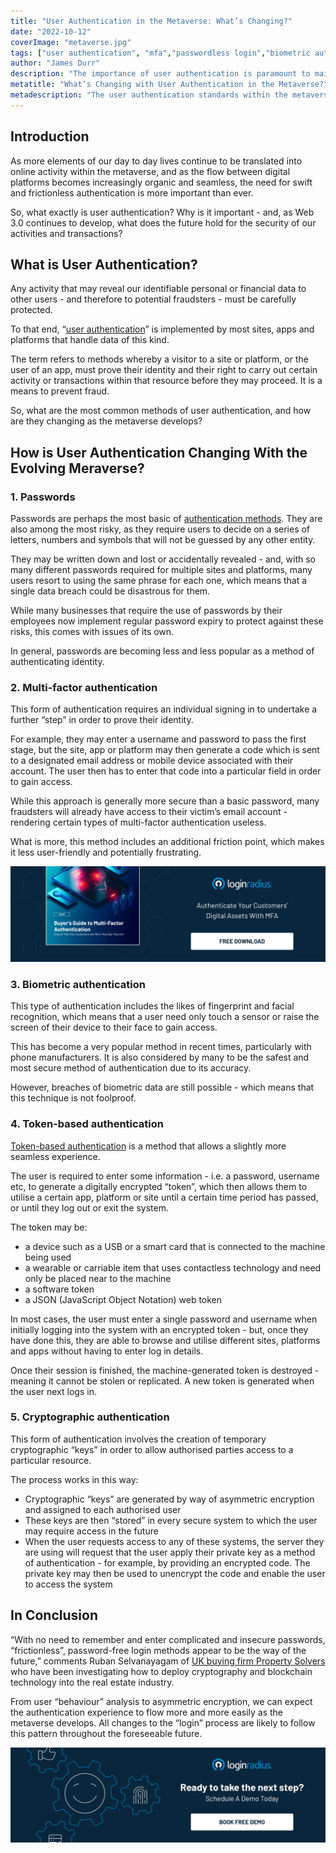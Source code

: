 ```yaml
---
title: "User Authentication in the Metaverse: What’s Changing?"
date: "2022-10-12"
coverImage: "metaverse.jpg"
tags: ["user authentication", "mfa","passwordless login","biometric authentication"]
author: "James Durr"
description: "The importance of user authentication is paramount to maintaining the security of the metaverse. This blog looks into a number of widely-used authentication models and, in doing so, explores the future of user authentication in the metaverse."
metatitle: "What’s Changing with User Authentication in the Metaverse?"
metadescription: "The user authentication standards within the metaverse are rapidly changing. This blog explains the popular methods and how those characteristics might change."
---
```


## Introduction

As more elements of our day to day lives continue to be translated into online activity within the metaverse, and as the flow between digital platforms becomes increasingly organic and seamless, the need for swift and frictionless authentication is more important than ever.

So, what exactly is user authentication? Why is it important - and, as Web 3.0 continues to develop, what does the future hold for the security of our activities and transactions?

## What is User Authentication?

Any activity that may reveal our identifiable personal or financial data to other users - and therefore to potential fraudsters - must be carefully protected. 

To that end, “[user authentication](https://www.loginradius.com/authentication/)” is implemented by most sites, apps and platforms that handle data of this kind.

The term refers to methods whereby a visitor to a site or platform, or the user of an app, must prove their identity and their right to carry out certain activity or transactions within that resource before they may proceed. It is a means to prevent fraud.

So, what are the most common methods of user authentication, and how are they changing as the metaverse develops?


## How is User Authentication Changing With the Evolving Meraverse?


### 1. Passwords

Passwords are perhaps the most basic of [authentication methods](https://www.loginradius.com/blog/identity/authentication-option-for-your-product/). They are also among the most risky, as they require users to decide on a series of letters, numbers and symbols that will not be guessed by any other entity.

They may be written down and lost or accidentally revealed - and, with so many different passwords required for multiple sites and platforms, many users resort to using the same phrase for each one, which means that a single data breach could be disastrous for them.

While many businesses that require the use of passwords by their employees now implement regular password expiry to protect against these risks, this comes with issues of its own.

In general, passwords are becoming less and less popular as a method of authenticating identity.


### 2. Multi-factor authentication

This form of authentication requires an individual signing in to undertake a further “step” in order to prove their identity. 

For example, they may enter a username and password to pass the first stage, but the site, app or platform may then generate a code which is sent to a designated email address or mobile device associated with their account. The user then has to enter that code into a particular field in order to gain access.

While this approach is generally more secure than a basic password, many fraudsters will already have access to their victim’s email account - rendering certain types of multi-factor authentication useless. 

What is more, this method includes an additional friction point, which makes it less user-friendly and potentially frustrating.

[![EB-GD-to-MFA](EB-GD-to-MFA.png)](https://www.loginradius.com/resource/ebook/buyers-guide-to-multi-factor-authentication/)

### 3. Biometric authentication

This type of authentication includes the likes of fingerprint and facial recognition, which means that a user need only touch a sensor or raise the screen of their device to their face to gain access.

This has become a very popular method in recent times, particularly with phone manufacturers. It is also considered by many to be the safest and most secure method of authentication due to its accuracy.

However, breaches of biometric data are still possible - which means that this technique is not foolproof.

### 4. Token-based authentication

[Token-based authentication](https://www.loginradius.com/blog/identity/pros-cons-token-authentication/) is a method that allows a slightly more seamless experience. 

The user is required to enter some information - i.e. a password, username etc, to generate a digitally encrypted “token”, which then allows them to utilise a certain app, platform or site until a certain time period has passed, or until they log out or exit the system.

The token may be: 

* a device such as a USB or a smart card that is connected to the machine being used
* a wearable or carriable item that uses contactless technology and need only be placed near to the machine
* a software token
* a JSON (JavaScript Object Notation) web token

In most cases, the user must enter a single password and username when initially logging into the system with an encrypted token - but, once they have done this, they are able to browse and utilise different sites, platforms and apps without having to enter log in details.

Once their session is finished, the machine-generated token is destroyed - meaning it cannot be stolen or replicated. A new token is generated when the user next logs in. 


### 5. Cryptographic authentication

This form of authentication involves the creation of temporary cryptographic “keys” in order to allow authorised parties access to a particular resource.

The process works in this way:

* Cryptographic “keys” are generated by way of asymmetric encryption and assigned to each authorised user
* These keys are then “stored” in every secure system to which the user may require access in the future
* When the user requests access to any of these systems, the server they are using will request that the user apply their private key as a method of authentication - for example, by providing an encrypted code. The private key may then be used to unencrypt the code and enable the user to access the system

## In Conclusion

“With no need to remember and enter complicated and insecure passwords, “frictionless”, password-free login methods appear to be the way of the future,” comments Ruban Selvanayagam of <a rel="nofollow" href="https://www.propertysolvers.co.uk/we-buy-any-house/"> UK buying firm Property Solvers </a> who have been investigating how to deploy cryptography and blockchain technology into the real estate industry.

From user “behaviour” analysis to asymmetric encryption, we can expect the authentication experience to flow more and more easily as the metaverse develops. All changes to the “login” process are likely to follow this pattern throughout the foreseeable future.

[![book-a-free-demo-loginradius](../../assets/book-a-demo-loginradius.png)](https://www.loginradius.com/book-a-demo/)
